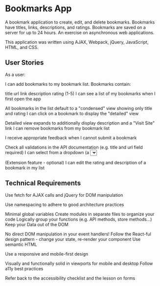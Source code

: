 # Bookmarks App 

A bookmark application to create, edit, and delete bookmarks. Bookmarks have titles, links, descriptions, and ratings. Bookmarks are saved on a server for up to 24 hours. An exercise on asynchronous web applications.

This application was written using AJAX, Webpack, jQuery, JavaScript, HTML, and CSS.

[site]: https://thinkful-ei-shark.github.io/bookmarks-app-jared-escobedo/
[GithubRepo]: https://github.com/thinkful-ei-shark/bookmarks-app-jared-escobedo

## User Stories
As a user:

I can add bookmarks to my bookmark list. Bookmarks contain:

title
url link
description
rating (1-5)
I can see a list of my bookmarks when I first open the app

All bookmarks in the list default to a "condensed" view showing only title and rating
I can click on a bookmark to display the "detailed" view

Detailed view expands to additionally display description and a "Visit Site" link
I can remove bookmarks from my bookmark list

I receive appropriate feedback when I cannot submit a bookmark

Check all validations in the API documentation (e.g. title and url field required)
I can select from a dropdown (a <select> element) a "minimum rating" to filter the list by all bookmarks rated at or above the chosen selection

(Extension feature - optional) I can edit the rating and description of a bookmark in my list

## Technical Requirements

Use fetch for AJAX calls and jQuery for DOM manipulation

Use namespacing to adhere to good architecture practices

Minimal global variables
Create modules in separate files to organize your code
Logically group your functions (e.g. API methods, store methods...)
Keep your Data out of the DOM

No direct DOM manipulation in your event handlers!
Follow the React-ful design pattern - change your state, re-render your component
Use semantic HTML

Use a responsive and mobile-first design

Visually and functionally solid in viewports for mobile and desktop
Follow a11y best practices

Refer back to the accessibility checklist and the lesson on forms